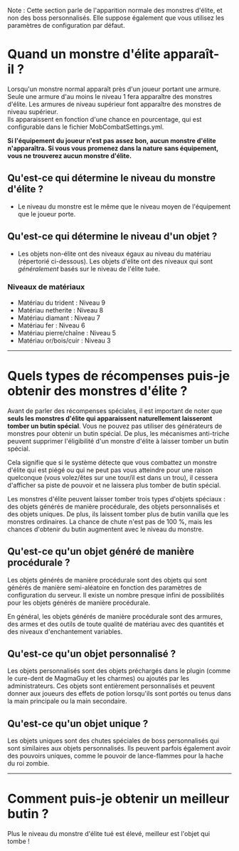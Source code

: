 Note : Cette section parle de l'apparition normale des monstres d'élite, et non des boss personnalisés. Elle suppose également que vous utilisez les paramètres de configuration par défaut.

# Quand un monstre d'élite apparaît-il ?

Lorsqu'un monstre normal apparaît près d'un joueur portant une armure. Seule une armure d'au moins le niveau 1 fera apparaître des monstres d'élite. Les armures de niveau supérieur font apparaître des monstres de niveau supérieur.
<br>Ils apparaissent en fonction d'une chance en pourcentage, qui est configurable dans le fichier MobCombatSettings.yml.

**Si l'équipement du joueur n'est pas assez bon, aucun monstre d'élite n'apparaîtra. Si vous vous promenez dans la nature sans équipement, vous ne trouverez aucun monstre d'élite.**

## Qu'est-ce qui détermine le niveau du monstre d'élite ?

* Le niveau du monstre est le même que le niveau moyen de l'équipement que le joueur porte.

## Qu'est-ce qui détermine le niveau d'un objet ?

* Les objets non-élite ont des niveaux égaux au niveau du matériau (répertorié ci-dessous). Les objets d'élite ont des niveaux qui sont *généralement* basés sur le niveau de l'élite tuée.

### Niveaux de matériaux
* Matériau du trident : Niveau 9
* Matériau netherite : Niveau 8
* Matériau diamant : Niveau 7
* Matériau fer : Niveau 6
* Matériau pierre/chaîne : Niveau 5
* Matériau or/bois/cuir : Niveau 3

***

# Quels types de récompenses puis-je obtenir des monstres d'élite ?
Avant de parler des récompenses spéciales, il est important de noter que **seuls les monstres d'élite qui apparaissent naturellement laisseront tomber un butin spécial**. Vous ne pouvez pas utiliser des générateurs de monstres pour obtenir un butin spécial. De plus, les mécanismes anti-triche peuvent supprimer l'éligibilité d'un monstre d'élite à laisser tomber un butin spécial.

Cela signifie que si le système détecte que vous combattez un monstre d'élite qui est piégé ou qui ne peut pas vous atteindre pour une raison quelconque (vous volez/êtes sur une tour/il est dans un trou), il cessera d'afficher sa piste de pouvoir et ne laissera plus tomber de butin spécial.


Les monstres d'élite peuvent laisser tomber trois types d'objets spéciaux : des objets générés de manière procédurale, des objets personnalisés et des objets uniques. De plus, ils laissent tomber plus de butin vanilla que les monstres ordinaires. La chance de chute n'est pas de 100 %, mais les chances d'obtenir du butin augmentent avec le niveau du monstre.

## Qu'est-ce qu'un objet généré de manière procédurale ?
Les objets générés de manière procédurale sont des objets qui sont générés de manière semi-aléatoire en fonction des paramètres de configuration du serveur. Il existe un nombre presque infini de possibilités pour les objets générés de manière procédurale.

En général, les objets générés de manière procédurale sont des armures, des armes et des outils de toute qualité de matériau avec des quantités et des niveaux d'enchantement variables.

## Qu'est-ce qu'un objet personnalisé ?
Les objets personnalisés sont des objets préchargés dans le plugin (comme le cure-dent de MagmaGuy et les charmes) ou ajoutés par les administrateurs. Ces objets sont entièrement personnalisés et peuvent donner aux joueurs des effets de potion lorsqu'ils sont portés ou tenus dans la main principale ou la main secondaire.

## Qu'est-ce qu'un objet unique ?
Les objets uniques sont des chutes spéciales de boss personnalisés qui sont similaires aux objets personnalisés. Ils peuvent parfois également avoir des pouvoirs uniques, comme le pouvoir de lance-flammes pour la hache du roi zombie.

***

# Comment puis-je obtenir un meilleur butin ?
Plus le niveau du monstre d'élite tué est élevé, meilleur est l'objet qui tombe !

```

